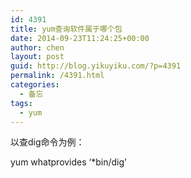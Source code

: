 ```yaml
---
id: 4391
title: yum查询软件属于哪个包
date: 2014-09-23T11:24:25+00:00
author: chen
layout: post
guid: http://blog.yikuyiku.com/?p=4391
permalink: /4391.html
categories:
  - 备忘
tags:
  - yum
---
```

以查dig命令为例：
  
yum whatprovides &#8216;*bin/dig&#8217;